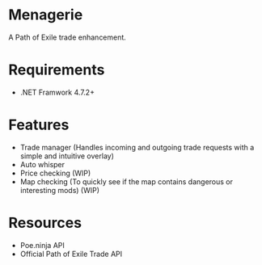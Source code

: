 # Menagerie
A Path of Exile trade enhancement.

# Requirements
- .NET Framwork 4.7.2+


# Features
- Trade manager (Handles incoming and outgoing trade requests with a simple and intuitive overlay)
- Auto whisper
- Price checking (WIP)
- Map checking (To quickly see if the map contains dangerous or interesting mods) (WIP)

# Resources
- Poe.ninja API
- Official Path of Exile Trade API
